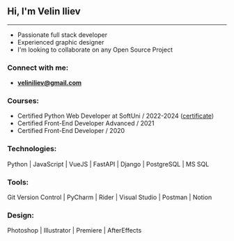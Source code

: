 [//]: # (<img src="./logos/github-newheader2.png" alt="Python">)

## Hi, I'm Velin Iliev
<hr>

- Passionate full stack developer
- Experienced graphic designer
- I'm looking to collaborate on any Open Source Project

### Connect with me:

- **veliniliev@gmail.com**

### Courses:

- Certified Python Web Developer at SoftUni / 2022-2024 ([certificate])
- Certified Front-End Developer Advanced / 2021
- Certified Front-End Developer / 2020

### Technologies:
<p>
    <span>Python</span> | 
    <span>JavaScript</span> |
    <span>VueJS</span> |
    <span>FastAPI</span> |
    <span>Django</span> |
    <span>PostgreSQL</span> |
    <span>MS SQL</span>
</p>


### Tools:
<p>
    <span>Git Version Control |</span> 
    <span> PyCharm |</span> 
    <span> Rider |</span> 
    <span> Visual Studio |</span>
    <span> Postman |</span>
    <span> Notion </span>
</p>

### Design:

<p>
    <span>Photoshop</span> |
    <span>Illustrator</span> |
    <span>Premiere</span> |
    <span>AfterEffects</span> 
</p>

[//]: # (<hr>)

[//]: # (<img height="160" src="https://github-readme-stats-git-masterrstaa-rickstaa.vercel.app/api/top-langs/?username=VelinIliev&layout=compact&text_color=FFFFFF&bg_color=09131B&hide_border=true" />)

[see my progress]:https://github.com/VelinIliev/SoftUni-Python-Full-Stack-Developer-progress

[certificate]: https://softuni.bg/certificates/details/191128/8aab45c5